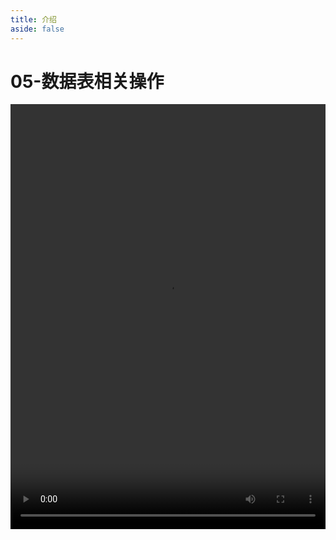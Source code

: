 ```yaml
---
title: 介绍
aside: false
---
```


# 05-数据表相关操作

<video autoplay src="http://qn.chinavanes.com/mysql/05-mysql%E6%95%B0%E6%8D%AE%E8%A1%A8%E7%9B%B8%E5%85%B3%E6%93%8D%E4%BD%9C.mp4" controls controlsList="nodownload" width="100%" height="680"/>

数据库与数据表是现代信息技术中组织和存储数据的核心组成部分，尤其在关系型数据库管理系统（如 MySQL、PostgreSQL 等）中扮演着至关重要的角色。理解它们的基本概念、关系以及如何操作是进行有效数据管理的基础。

## 数据库（Database）

数据库可以被视为一个长期存储在计算机内，经过组织和结构化的数据集合。它不仅仅存储数据，还提供了数据访问、管理、更新和检索的一系列机制。数据库的主要目的是使数据的存储、检索和管理更加高效、安全和可靠。每个数据库都由一个或多个表组成，并且可以设置访问权限，确保只有授权用户才能进行数据操作。

## 数据表（Table）

数据表是数据库内部组织数据的基本单元，类似于电子表格，由行和列组成。每一行代表一条记录（或称为元组），每一列则定义了记录中的一个特定属性（或称为字段）。字段具有特定的数据类型，如文本、整数、日期等，这有助于确保数据的一致性和准确性。数据表之间还可以通过外键建立关联，形成数据间的关系，进而表达现实世界中的复杂实体关系模型。

## 关系理解

数据库中的数据表通过关系相互链接，这种关系模型是关系型数据库的核心特征。主要关系类型包括一对一、一对多和多对多。例如，一个顾客（Customer）可以有多个订单（Order），这就是一对多的关系；而一个订单可以关联到多个产品（Product），这体现了多对多的关系。通过外键约束，这些关联得以在数据库层面强制执行，确保数据的逻辑一致性。

## 操作与管理

数据库和数据表的操作涉及创建、读取、更新和删除（CRUD）数据，以及对表结构的管理。这包括创建新表、修改表结构（如增加或删除列）、插入新记录、查询数据、更新记录内容和删除不需要的记录。SQL（Structured Query Language）是执行这些操作的标准语言，无论是简单的查询还是复杂的数据库管理任务，SQL 都是必不可少的工具。

## 总结

总而言之，数据库与数据表构成了信息管理的基石，使大量数据得以有序存储并便于访问。通过理解和掌握数据库与数据表的原理及操作，无论是进行数据分析、软件开发还是日常业务管理，都能更加高效地利用数据资源，推动决策制定和业务发展。随着大数据和云计算技术的发展，数据库技术也在不断进化，学习和跟进这些变化，对于适应未来信息时代的挑战至关重要。
